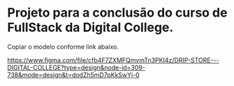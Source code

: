 <h1>Projeto para a conclusão do curso de FullStack da Digital College.</h1>

Copiar o modelo conforme link abaixo.

https://www.figma.com/file/cfb4F7ZXMFQmvmTn3PKI4z/DRIP-STORE---DIGITAL-COLLEGE?type=design&node-id=309-738&mode=design&t=dodZh5mD7pKkSwYj-0
